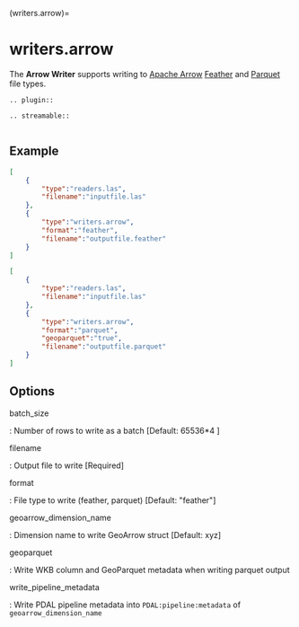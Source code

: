 (writers.arrow)=

# writers.arrow

The **Arrow Writer** supports writing to [Apache Arrow] [Feather]
and [Parquet] file types.

```{eval-rst}
.. plugin::
```

```{eval-rst}
.. streamable::


```

## Example

```json
[
    {
        "type":"readers.las",
        "filename":"inputfile.las"
    },
    {
        "type":"writers.arrow",
        "format":"feather",
        "filename":"outputfile.feather"
    }
]
```

```json
[
    {
        "type":"readers.las",
        "filename":"inputfile.las"
    },
    {
        "type":"writers.arrow",
        "format":"parquet",
        "geoparquet":"true",
        "filename":"outputfile.parquet"
    }
]
```

## Options

batch_size

: Number of rows to write as a batch \[Default: 65536\*4 \]

filename

: Output file to write \[Required\]

format

: File type to write (feather, parquet) \[Default: "feather"\]

geoarrow_dimension_name

: Dimension name to write GeoArrow struct \[Default: xyz\]

geoparquet

: Write WKB column and GeoParquet metadata when writing parquet output

write_pipeline_metadata

: Write PDAL pipeline metadata into `PDAL:pipeline:metadata` of
  `geoarrow_dimension_name`

```{include} writer_opts.md
```

[apache arrow]: https://arrow.apache.org/
[feather]: https://arrow.apache.org/docs/python/feather.html
[parquet]: https://arrow.apache.org/docs/cpp/parquet.html
